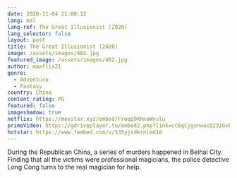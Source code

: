 ```yaml
---
date: 2020-11-04 21:00:12
lang: mal
lang-ref: The Great Illusionist (2020)
lang_selector: false
layout: post
title: The Great Illusionist (2020)
image: /assets/images/482.jpg
featured_image: /assets/images/482.jpg
author: maxflix21
genre:
  - Adventure
  - Fantasy
country: China
content_rating: PG
featured: false
imageshadow: true
netflix: https://movstar.xyz/embed/Froqq9XKnaWyulu
primeVideo: https://gdriveplayer.to/embed2.php?link=cC6qCjgunwacQ23iGxP4cgu0RXoziLhUk2Z27txmRQkXvNTEIa9D%252FAAKTQz%252FhcePYbcLLY3miZekbtsw1EGFj0QpIDuXFyr8kTAcA4h%252BDGAEuXPB%252F57X5Zd7EpHlSkXezdMhcN8NWE2h8WrO40AesmRLiVX4LHUtsLztcxKb4NIb5qfsig4aeTC5K2AQN4kLA%253D
hotstar: https://www.fembed.com/v/535yjsdkrnlmd16
---
```

During the Republican China, a series of murders happened in Beihai City. Finding that all the victims were professional magicians, the police detective Long Cong turns to the real magician for help.